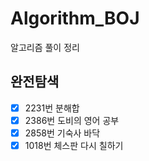 # Algorithm_BOJ
알고리즘 풀이 정리

## 완전탐색
- [X] 2231번 분해합
- [X] 2386번 도비의 영어 공부
- [X] 2858번 기숙사 바닥
- [X] 1018번 체스판 다시 칠하기
